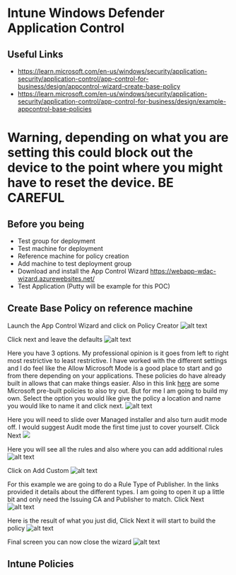 # Intune Windows Defender Application Control

## Useful Links
* https://learn.microsoft.com/en-us/windows/security/application-security/application-control/app-control-for-business/design/appcontrol-wizard-create-base-policy
* https://learn.microsoft.com/en-us/windows/security/application-security/application-control/app-control-for-business/design/example-appcontrol-base-policies

# Warning, depending on what you are setting this could block out the device to the point where you might have to reset the device. BE CAREFUL

## Before you being
* Test group for deployment
* Test machine for deployment
* Reference machine for policy creation
* Add machine to test deployment group
* Download and install the App Control Wizard https://webapp-wdac-wizard.azurewebsites.net/
* Test Application (Putty will be example for this POC)


## Create Base Policy on reference machine
Launch the App Control Wizard and click on Policy Creator
![alt text](../Assets/WDAC/Image1.png)

Click next and leave the defaults
![alt text](../Assets/WDAC/image2.png)

Here you have 3 options. My professional opinion is it goes from left to right most restrictive to least restrictive. I have worked with the different settings and I do feel like the Allow Microsoft Mode is a good place to start and go from there depending on your applications. These policies do have already built in allows that can make things easier.  Also in this link [here](https://learn.microsoft.com/en-us/windows/security/application-security/application-control/app-control-for-business/design/example-appcontrol-base-policies) are some Microsoft pre-built policies to also try out. But for me I am going to build my own. Select the option you would like give the policy a location and name you would like to name it and click next.
![alt text](../Assets/WDAC/image3.png)

Here you will need to slide over Managed installer and also turn audit mode off. I would suggest Audit mode the first time just to cover yourself. Click Next
![](../Assets/WDAC/Image4.png)

Here you will see all the rules and also where you can add additional rules
![alt text](../Assets/WDAC/image5.png)

Click on Add Custom
![alt text](../Assets/WDAC/image6.png)

For this example we are going to do a Rule Type of Publisher. In the links provided it details about the different types. I am going to open it up a little bit and only need the Issuing CA and Publisher to match. Click Next 
![alt text](../Assets/WDAC/image7.png)

Here is the result of what you just did, Click Next it will start to build the policy
![alt text](../Assets/WDAC/image8.png)

Final screen you can now close the wizard
![alt text](../Assets/WDAC/image9.png)

## Intune Policies